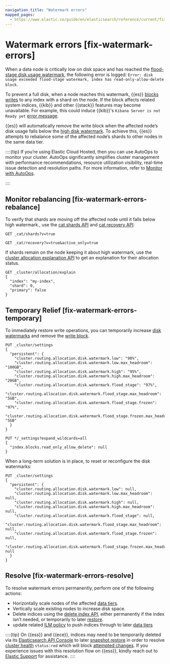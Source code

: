 ```yaml
---
navigation_title: "Watermark errors"
mapped_pages:
  - https://www.elastic.co/guide/en/elasticsearch/reference/current/fix-watermark-errors.html
---
```




# Watermark errors [fix-watermark-errors]


When a data node is critically low on disk space and has reached the [flood-stage disk usage watermark](asciidocalypse://docs/elasticsearch/docs/reference/elasticsearch/configuration-reference/cluster-level-shard-allocation-routing-settings.md#cluster-routing-flood-stage), the following error is logged: `Error: disk usage exceeded flood-stage watermark, index has read-only-allow-delete block`.

To prevent a full disk, when a node reaches this watermark, {{es}} [blocks writes](asciidocalypse://docs/elasticsearch/docs/reference/elasticsearch/index-settings/index-block.md) to any index with a shard on the node. If the block affects related system indices, {{kib}} and other {{stack}} features may become unavailable. For example, this could induce {{kib}}'s `Kibana Server is not Ready yet` [error message](/troubleshoot/kibana/error-server-not-ready.md).

{{es}} will automatically remove the write block when the affected node’s disk usage falls below the [high disk watermark](asciidocalypse://docs/elasticsearch/docs/reference/elasticsearch/configuration-reference/cluster-level-shard-allocation-routing-settings.md#cluster-routing-watermark-high). To achieve this, {{es}} attempts to rebalance some of the affected node’s shards to other nodes in the same data tier.

::::{tip}
If you’re using Elastic Cloud Hosted, then you can use AutoOps to monitor your cluster. AutoOps significantly simplifies cluster management with performance recommendations, resource utilization visibility, real-time issue detection and resolution paths. For more information, refer to [Monitor with AutoOps](/deploy-manage/monitor/autoops.md).

::::


## Monitor rebalancing [fix-watermark-errors-rebalance]

To verify that shards are moving off the affected node until it falls below high watermark., use the [cat shards API](https://www.elastic.co/docs/api/doc/elasticsearch/operation/operation-cat-shards) and [cat recovery API](https://www.elastic.co/docs/api/doc/elasticsearch/operation/operation-cat-recovery):

```console
GET _cat/shards?v=true

GET _cat/recovery?v=true&active_only=true
```

If shards remain on the node keeping it about high watermark, use the [cluster allocation explanation API](https://www.elastic.co/docs/api/doc/elasticsearch/operation/operation-cluster-allocation-explain) to get an explanation for their allocation status.

```console
GET _cluster/allocation/explain
{
  "index": "my-index",
  "shard": 0,
  "primary": false
}
```


## Temporary Relief [fix-watermark-errors-temporary]

To immediately restore write operations, you can temporarily increase [disk watermarks](asciidocalypse://docs/elasticsearch/docs/reference/elasticsearch/configuration-reference/cluster-level-shard-allocation-routing-settings.md#disk-based-shard-allocation) and remove the [write block](asciidocalypse://docs/elasticsearch/docs/reference/elasticsearch/index-settings/index-block.md).

```console
PUT _cluster/settings
{
  "persistent": {
    "cluster.routing.allocation.disk.watermark.low": "90%",
    "cluster.routing.allocation.disk.watermark.low.max_headroom": "100GB",
    "cluster.routing.allocation.disk.watermark.high": "95%",
    "cluster.routing.allocation.disk.watermark.high.max_headroom": "20GB",
    "cluster.routing.allocation.disk.watermark.flood_stage": "97%",
    "cluster.routing.allocation.disk.watermark.flood_stage.max_headroom": "5GB",
    "cluster.routing.allocation.disk.watermark.flood_stage.frozen": "97%",
    "cluster.routing.allocation.disk.watermark.flood_stage.frozen.max_headroom": "5GB"
  }
}

PUT */_settings?expand_wildcards=all
{
  "index.blocks.read_only_allow_delete": null
}
```

When a long-term solution is in place, to reset or reconfigure the disk watermarks:

```console
PUT _cluster/settings
{
  "persistent": {
    "cluster.routing.allocation.disk.watermark.low": null,
    "cluster.routing.allocation.disk.watermark.low.max_headroom": null,
    "cluster.routing.allocation.disk.watermark.high": null,
    "cluster.routing.allocation.disk.watermark.high.max_headroom": null,
    "cluster.routing.allocation.disk.watermark.flood_stage": null,
    "cluster.routing.allocation.disk.watermark.flood_stage.max_headroom": null,
    "cluster.routing.allocation.disk.watermark.flood_stage.frozen": null,
    "cluster.routing.allocation.disk.watermark.flood_stage.frozen.max_headroom": null
  }
}
```


## Resolve [fix-watermark-errors-resolve]

To resolve watermark errors permanently, perform one of the following actions:

* Horizontally scale nodes of the affected [data tiers](../../manage-data/lifecycle/data-tiers.md).
* Vertically scale existing nodes to increase disk space.
* Delete indices using the [delete index API](https://www.elastic.co/docs/api/doc/elasticsearch/operation/operation-indices-delete), either permanently if the index isn’t needed, or temporarily to later [restore](../../deploy-manage/tools/snapshot-and-restore/restore-snapshot.md).
* update related [ILM policy](../../manage-data/lifecycle/index-lifecycle-management.md) to push indices through to later [data tiers](../../manage-data/lifecycle/data-tiers.md)

::::{tip}
On {{ess}} and {{ece}}, indices may need to be temporarily deleted via its [Elasticsearch API Console](asciidocalypse://docs/cloud/docs/reference/cloud/cloud-hosted/ec-api-console.md) to later [snapshot restore](../../deploy-manage/tools/snapshot-and-restore/restore-snapshot.md) in order to resolve [cluster health](https://www.elastic.co/docs/api/doc/elasticsearch/operation/operation-cluster-health) `status:red` which will block [attempted changes](../../deploy-manage/deploy/elastic-cloud/keep-track-of-deployment-activity.md). If you experience issues with this resolution flow on {{ess}}, kindly reach out to [Elastic Support](https://support.elastic.co) for assistance.
::::




